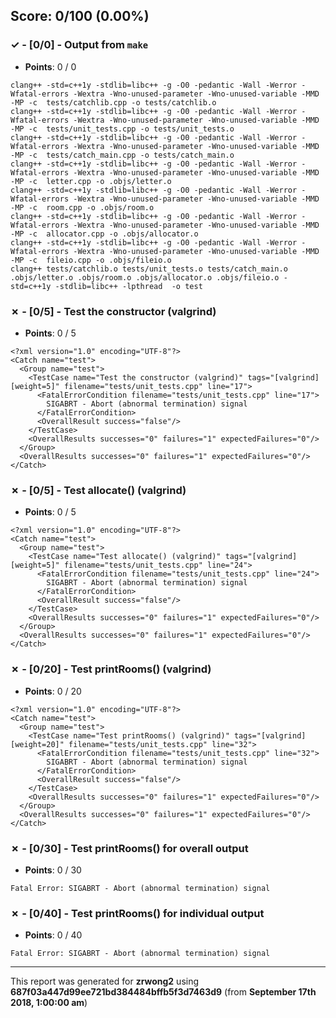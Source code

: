 


## Score: 0/100 (0.00%)


### ✓ - [0/0] - Output from `make`

- **Points**: 0 / 0


```
clang++ -std=c++1y -stdlib=libc++ -g -O0 -pedantic -Wall -Werror -Wfatal-errors -Wextra -Wno-unused-parameter -Wno-unused-variable -MMD -MP -c  tests/catchlib.cpp -o tests/catchlib.o
clang++ -std=c++1y -stdlib=libc++ -g -O0 -pedantic -Wall -Werror -Wfatal-errors -Wextra -Wno-unused-parameter -Wno-unused-variable -MMD -MP -c  tests/unit_tests.cpp -o tests/unit_tests.o
clang++ -std=c++1y -stdlib=libc++ -g -O0 -pedantic -Wall -Werror -Wfatal-errors -Wextra -Wno-unused-parameter -Wno-unused-variable -MMD -MP -c  tests/catch_main.cpp -o tests/catch_main.o
clang++ -std=c++1y -stdlib=libc++ -g -O0 -pedantic -Wall -Werror -Wfatal-errors -Wextra -Wno-unused-parameter -Wno-unused-variable -MMD -MP -c  letter.cpp -o .objs/letter.o
clang++ -std=c++1y -stdlib=libc++ -g -O0 -pedantic -Wall -Werror -Wfatal-errors -Wextra -Wno-unused-parameter -Wno-unused-variable -MMD -MP -c  room.cpp -o .objs/room.o
clang++ -std=c++1y -stdlib=libc++ -g -O0 -pedantic -Wall -Werror -Wfatal-errors -Wextra -Wno-unused-parameter -Wno-unused-variable -MMD -MP -c  allocator.cpp -o .objs/allocator.o
clang++ -std=c++1y -stdlib=libc++ -g -O0 -pedantic -Wall -Werror -Wfatal-errors -Wextra -Wno-unused-parameter -Wno-unused-variable -MMD -MP -c  fileio.cpp -o .objs/fileio.o
clang++ tests/catchlib.o tests/unit_tests.o tests/catch_main.o .objs/letter.o .objs/room.o .objs/allocator.o .objs/fileio.o -std=c++1y -stdlib=libc++ -lpthread  -o test

```


### ✗ - [0/5] - Test the constructor (valgrind)

- **Points**: 0 / 5


```
<?xml version="1.0" encoding="UTF-8"?>
<Catch name="test">
  <Group name="test">
    <TestCase name="Test the constructor (valgrind)" tags="[valgrind][weight=5]" filename="tests/unit_tests.cpp" line="17">
      <FatalErrorCondition filename="tests/unit_tests.cpp" line="17">
        SIGABRT - Abort (abnormal termination) signal
      </FatalErrorCondition>
      <OverallResult success="false"/>
    </TestCase>
    <OverallResults successes="0" failures="1" expectedFailures="0"/>
  </Group>
  <OverallResults successes="0" failures="1" expectedFailures="0"/>
</Catch>

```


### ✗ - [0/5] - Test allocate() (valgrind)

- **Points**: 0 / 5


```
<?xml version="1.0" encoding="UTF-8"?>
<Catch name="test">
  <Group name="test">
    <TestCase name="Test allocate() (valgrind)" tags="[valgrind][weight=5]" filename="tests/unit_tests.cpp" line="24">
      <FatalErrorCondition filename="tests/unit_tests.cpp" line="24">
        SIGABRT - Abort (abnormal termination) signal
      </FatalErrorCondition>
      <OverallResult success="false"/>
    </TestCase>
    <OverallResults successes="0" failures="1" expectedFailures="0"/>
  </Group>
  <OverallResults successes="0" failures="1" expectedFailures="0"/>
</Catch>

```


### ✗ - [0/20] - Test printRooms() (valgrind)

- **Points**: 0 / 20


```
<?xml version="1.0" encoding="UTF-8"?>
<Catch name="test">
  <Group name="test">
    <TestCase name="Test printRooms() (valgrind)" tags="[valgrind][weight=20]" filename="tests/unit_tests.cpp" line="32">
      <FatalErrorCondition filename="tests/unit_tests.cpp" line="32">
        SIGABRT - Abort (abnormal termination) signal
      </FatalErrorCondition>
      <OverallResult success="false"/>
    </TestCase>
    <OverallResults successes="0" failures="1" expectedFailures="0"/>
  </Group>
  <OverallResults successes="0" failures="1" expectedFailures="0"/>
</Catch>

```


### ✗ - [0/30] - Test printRooms() for overall output

- **Points**: 0 / 30


```
Fatal Error: SIGABRT - Abort (abnormal termination) signal
```


### ✗ - [0/40] - Test printRooms() for individual output

- **Points**: 0 / 40


```
Fatal Error: SIGABRT - Abort (abnormal termination) signal
```


---

This report was generated for **zrwong2** using **687f03a447d99ee721bd384484bffb5f3d7463d9** (from **September 17th 2018, 1:00:00 am**)
